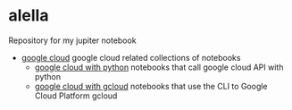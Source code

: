 # alella
Repository for my jupiter notebook
- [google cloud](google%20cloud) google cloud related collections of notebooks
  - [google cloud with python](google%20cloud/google%20cloud%20with%20python) notebooks that call google cloud API with python
  - [google cloud with gcloud](google%20cloud/google%20cloud%20with%20gcloud) notebooks that use the CLI to Google Cloud Platform gcloud
